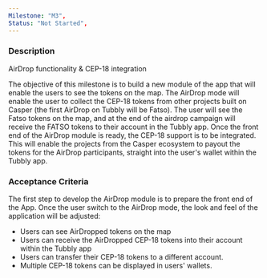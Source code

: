 ```yaml
---
Milestone: "M3",
Status: "Not Started",
---
```

<!--lang:en--> 
### Description

AirDrop functionality & CEP-18 integration

The objective of this milestone is to build a new module of the app that will enable the users to see the tokens on the map.
The AirDrop mode will enable the user to collect the CEP-18 tokens from other projects built on Casper (the first AirDrop on Tubbly will be Fatso). The user will see the Fatso tokens on the map, and at the end of the airdrop campaign will receive the FATSO tokens to their account in the Tubbly app.
Once the front end of the AirDrop module is ready, the CEP-18 support is to be integrated. This will enable the projects from the Casper ecosystem to payout the tokens for the AirDrop participants, straight into the user's wallet within the Tubbly app.


### Acceptance Criteria

The first step to develop the AirDrop module is to prepare the front end of the App.
Once the user switch to the AirDrop mode, the look and feel of the application will be adjusted:
- Users can see AirDropped tokens on the map
- Users can receive the AirDropped CEP-18 tokens into their account within the Tubbly app
- Users can transfer their CEP-18 tokens to a different account.
- Multiple CEP-18 tokens can be displayed in users' wallets.



